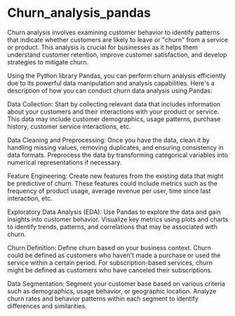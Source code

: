 # Churn_analysis_pandas
Churn analysis involves examining customer behavior to identify patterns that indicate whether customers are likely to leave or "churn" from a service or product. This analysis is crucial for businesses as it helps them understand customer retention, improve customer satisfaction, and develop strategies to mitigate churn.

Using the Python library Pandas, you can perform churn analysis efficiently due to its powerful data manipulation and analysis capabilities. Here's a description of how you can conduct churn data analysis using Pandas:

Data Collection: Start by collecting relevant data that includes information about your customers and their interactions with your product or service. This data may include customer demographics, usage patterns, purchase history, customer service interactions, etc.

Data Cleaning and Preprocessing: Once you have the data, clean it by handling missing values, removing duplicates, and ensuring consistency in data formats. Preprocess the data by transforming categorical variables into numerical representations if necessary.

Feature Engineering: Create new features from the existing data that might be predictive of churn. These features could include metrics such as the frequency of product usage, average revenue per user, time since last interaction, etc.

Exploratory Data Analysis (EDA): Use Pandas to explore the data and gain insights into customer behavior. Visualize key metrics using plots and charts to identify trends, patterns, and correlations that may be associated with churn.

Churn Definition: Define churn based on your business context. Churn could be defined as customers who haven't made a purchase or used the service within a certain period. For subscription-based services, churn might be defined as customers who have canceled their subscriptions.

Data Segmentation: Segment your customer base based on various criteria such as demographics, usage behavior, or geographic location. Analyze churn rates and behavior patterns within each segment to identify differences and similarities.
